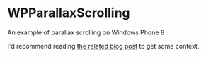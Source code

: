 WPParallaxScrolling
===================

An example of parallax scrolling on Windows Phone 8

I'd recommend reading [the related blog post](http://localhost:4000/blog/2014/03/18/creating-a-parallax-scrolling-effect-on-windows-phone/) to get some context.
